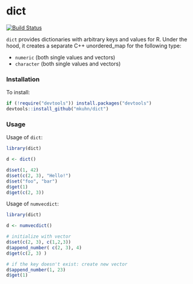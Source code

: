 # dict
[![Build Status](https://travis-ci.org/mkuhn/dict.svg?branch=master)](https://travis-ci.org/mkuhn/dict)

`dict` provides dictionaries with arbitrary keys and values for R. Under the hood, it creates a separate C++ unordered_map for the following type:

- `numeric` (both single values and vectors)
- `character` (both single values and vectors)

### Installation

To install:

```r
if (!require("devtools")) install.packages("devtools")
devtools::install_github("mkuhn/dict")
```

### Usage

Usage of `dict`:

```r
library(dict)

d <- dict()

d$set(1, 42)
d$set(c(2, 3), "Hello!")
d$set("foo", "bar")
d$get(1)
d$get(c(2, 3))

```


Usage of `numvecdict`:

```r
library(dict)

d <- numvecdict()

# initialize with vector
d$set(c(2, 3), c(1,2,3))
d$append_number( c(2, 3), 4)
d$get(c(2, 3) )

# if the key doesn't exist: create new vector
d$append_number(1, 23)
d$get(1)

```




